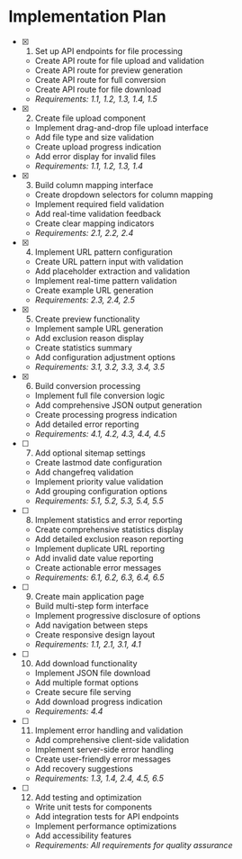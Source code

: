 # Implementation Plan

- [x] 1. Set up API endpoints for file processing
  - Create API route for file upload and validation
  - Create API route for preview generation
  - Create API route for full conversion
  - Create API route for file download
  - _Requirements: 1.1, 1.2, 1.3, 1.4, 1.5_

- [x] 2. Create file upload component
  - Implement drag-and-drop file upload interface
  - Add file type and size validation
  - Create upload progress indication
  - Add error display for invalid files
  - _Requirements: 1.1, 1.2, 1.3, 1.4_

- [x] 3. Build column mapping interface
  - Create dropdown selectors for column mapping
  - Implement required field validation
  - Add real-time validation feedback
  - Create clear mapping indicators
  - _Requirements: 2.1, 2.2, 2.4_

- [x] 4. Implement URL pattern configuration
  - Create URL pattern input with validation
  - Add placeholder extraction and validation
  - Implement real-time pattern validation
  - Create example URL generation
  - _Requirements: 2.3, 2.4, 2.5_

- [x] 5. Create preview functionality
  - Implement sample URL generation
  - Add exclusion reason display
  - Create statistics summary
  - Add configuration adjustment options
  - _Requirements: 3.1, 3.2, 3.3, 3.4, 3.5_

- [x] 6. Build conversion processing
  - Implement full file conversion logic
  - Add comprehensive JSON output generation
  - Create processing progress indication
  - Add detailed error reporting
  - _Requirements: 4.1, 4.2, 4.3, 4.4, 4.5_

- [ ] 7. Add optional sitemap settings
  - Create lastmod date configuration
  - Add changefreq validation
  - Implement priority value validation
  - Add grouping configuration options
  - _Requirements: 5.1, 5.2, 5.3, 5.4, 5.5_

- [ ] 8. Implement statistics and error reporting
  - Create comprehensive statistics display
  - Add detailed exclusion reason reporting
  - Implement duplicate URL reporting
  - Add invalid date value reporting
  - Create actionable error messages
  - _Requirements: 6.1, 6.2, 6.3, 6.4, 6.5_

- [ ] 9. Create main application page
  - Build multi-step form interface
  - Implement progressive disclosure of options
  - Add navigation between steps
  - Create responsive design layout
  - _Requirements: 1.1, 2.1, 3.1, 4.1_

- [ ] 10. Add download functionality
  - Implement JSON file download
  - Add multiple format options
  - Create secure file serving
  - Add download progress indication
  - _Requirements: 4.4_

- [ ] 11. Implement error handling and validation
  - Add comprehensive client-side validation
  - Implement server-side error handling
  - Create user-friendly error messages
  - Add recovery suggestions
  - _Requirements: 1.3, 1.4, 2.4, 4.5, 6.5_

- [ ] 12. Add testing and optimization
  - Write unit tests for components
  - Add integration tests for API endpoints
  - Implement performance optimizations
  - Add accessibility features
  - _Requirements: All requirements for quality assurance_